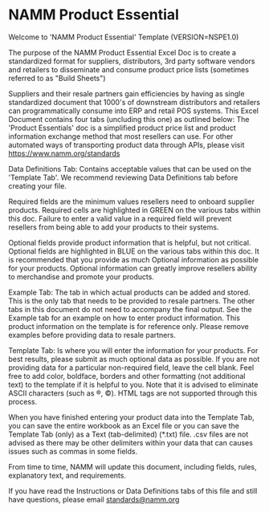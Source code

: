 # NAMM Product Essential

Welcome to 'NAMM Product Essential'  Template (VERSION=NSPE1.0)

The purpose of the NAMM  Product Essential Excel Doc is to create a standardized format for suppliers, distributors, 3rd party software vendors and retailers to disseminate and consume product price lists (sometimes referred to as "Build Sheets")

Suppliers and their resale partners gain efficiencies by having as single standardized document that 1000's of downstream distributors and retailers can programmatically consume into ERP and retail POS systems. This Excel Document contains four tabs (uncluding this one) as outlined below: The 'Product Essentials' doc is a simplified product price list and product information exchange method that most resellers can use. For other automated ways of transporting product data through APIs, please visit https://www.namm.org/standards

Data Definitions Tab: Contains acceptable values that can be used on the 'Template Tab'. We recommend reviewing Data Definitions tab before creating your file.

Required fields are the minimum values resellers need to onboard supplier products. Required cells are highlighted in GREEN on the various tabs within this doc. Failure to enter a valid value in a required field will prevent resellers from being able to add your products to their systems.

Optional fields provide product information that is helpful, but not critical. Optional fields are highlighted in BLUE on the various tabs within this doc. It is recommended that you provide as much Optional information as possible for your products. Optional information can greatly improve resellers ability to merchandise and promote your products.

Example Tab:  The tab in which actual products can be added and stored. This is the only tab that needs to be provided to resale partners. The other tabs in this document do not need to accompany the final output. See the Example tab for an example on how to enter product information. This product information on the template is for reference only. Please remove examples before providing data to resale partners. 

Template Tab: Is where you will enter the information for your products. For best results, please submit as much optional data as possible. If you are not providing data for a particular non-required field, leave the cell blank. Feel free to add color, boldface, borders and other formatting (not additional text) to the template if it is helpful to you. Note that it is advised to eliminate ASCII characters (such as ®, ©). HTML tags are not supported through this process. 

When you have finished entering your product data into the Template Tab, you can save the entire workbook as an Excel file or you can save the Template Tab (only) as a Text (tab-delimited) (*.txt) file. .csv files are not advised as there may be other delimiters within your data that can causes issues such as commas in some fields.

From time to time, NAMM will update this document, including fields, rules, explanatory text, and requirements. 

If you have read the Instructions or Data Definitions tabs of this file and still have questions, please email standards@namm.org
